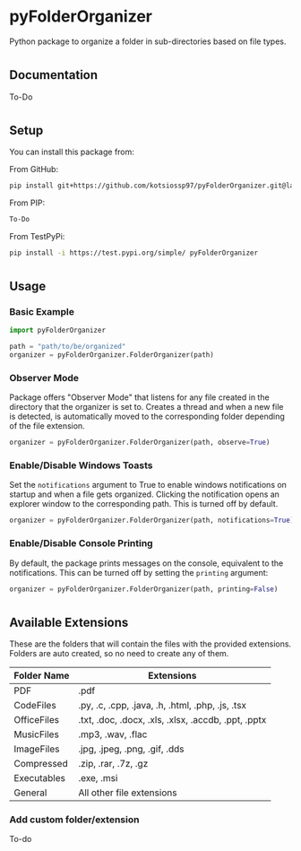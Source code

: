 # pyFolderOrganizer
 Python package to organize a folder in sub-directories based on file types.

#
## Documentation
To-Do
#
## Setup
You can install this package from:

From GitHub:

```bash
pip install git+https://github.com/kotsiossp97/pyFolderOrganizer.git@latest
```

From PIP:

```bash
To-Do
```

From TestPyPi:
```bash
pip install -i https://test.pypi.org/simple/ pyFolderOrganizer
```
#
## Usage
### Basic Example
```python
import pyFolderOrganizer

path = "path/to/be/organized"
organizer = pyFolderOrganizer.FolderOrganizer(path)
```

### Observer Mode
Package offers "Observer Mode" that listens for any file created in the directory that the organizer is set to. Creates a thread and when a new file is detected, is automatically moved to the corresponding folder depending of the file extension.
```python
organizer = pyFolderOrganizer.FolderOrganizer(path, observe=True)
```

### Enable/Disable Windows Toasts
Set the `notifications` argument to True to enable windows notifications on startup and when a file gets organized.
Clicking the notification opens an explorer window to the corresponding path. This is turned off by default.
```python
organizer = pyFolderOrganizer.FolderOrganizer(path, notifications=True)
```

### Enable/Disable Console Printing
By default, the package prints messages on the console, equivalent to the notifications. This can be turned off by setting the `printing` argument:
```python
organizer = pyFolderOrganizer.FolderOrganizer(path, printing=False)
```

#
## Available Extensions
These are the folders that will contain the files with the provided extensions. Folders are auto created, so no need to create any of them.

| Folder Name   | Extensions                                            |
| ------------- | ----------------------------------------------------- |
| PDF           | .pdf                                                  |
| CodeFiles     | .py, .c, .cpp, .java, .h, .html, .php, .js, .tsx      |
| OfficeFiles   | .txt, .doc, .docx, .xls, .xlsx, .accdb, .ppt, .pptx   |
| MusicFiles    | .mp3, .wav, .flac                                     |
| ImageFiles    | .jpg, .jpeg, .png, .gif, .dds                         |
| Compressed    | .zip, .rar, .7z, .gz                                  |
| Executables   | .exe, .msi                                            |
| General       | All other file extensions                             |

### Add custom folder/extension
To-do